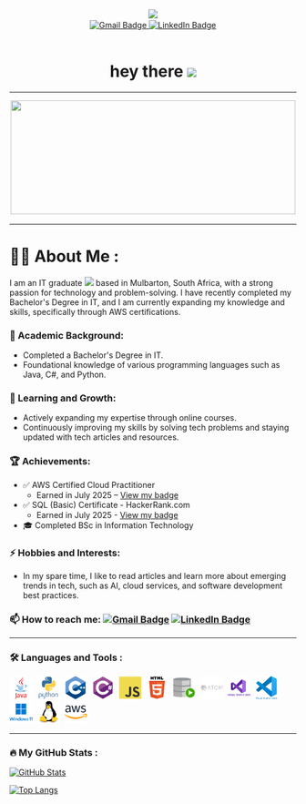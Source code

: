 <div id="header" align="center">
  <img src="https://media1.giphy.com/media/v1.Y2lkPTc5MGI3NjExYjI5dnQ5eGhiZGlodWNhYXpvY282NWNub2tla2IwMDJtcWNwZzA3ZiZlcD12MV9pbnRlcm5hbF9naWZfYnlfaWQmY3Q9cw/IeRdg7gLkfK1ly2mFU/giphy.gif" width="100"/>
</div>

<div align="center">
  <a href="mailto:sibiyalethukuthula04@gmail.com">
    <img src="https://img.shields.io/badge/-sibiyalethukuthula04@gmail.com-white?style=flat&logo=Gmail&logoColor=red" alt="Gmail Badge"/>
  </a>
  <a href="https://www.linkedin.com/in/lethukuthula-sibiya">
    <img src="https://img.shields.io/badge/LinkedIn-blue?style=for-the-badge&logo=linkedin&logoColor=white" alt="LinkedIn Badge"/>
  </a>
</div>

<div align="center">
  <img src="https://komarev.com/ghpvc/?username=Smindlo04&style=flat-square&color=blue" alt=""/>
</div>

<h1 align="center">
  hey there
  <img src="https://media.giphy.com/media/hvRJCLFzcasrR4ia7z/giphy.gif" width="30px"/>
</h1>

---

<div align="center">
  <img src="https://media.giphy.com/media/dWesBcTLavkZuG35MI/giphy.gif" width="500" height="200"/>
</div>

---
# :man_technologist: About Me :
I am an IT graduate <img src="https://media.giphy.com/media/WUlplcMpOCEmTGBtBW/giphy.gif" width="30"> based in Mulbarton, South Africa, with a strong passion for technology and problem-solving. I have recently completed my Bachelor's Degree in IT, and I am currently expanding my knowledge and skills, specifically through AWS certifications.

### :telescope: Academic Background:
   - Completed a Bachelor's Degree in IT.
   - Foundational knowledge of various programming languages such as Java, C#, and Python.
  
### :seedling: Learning and Growth:
   - Actively expanding my expertise through online courses.
   - Continuously improving my skills by solving tech problems and staying updated with tech articles and resources.

### 🏆 Achievements:
   - ✅ AWS Certified Cloud Practitioner  
      - Earned in July 2025 – [View my badge](https://www.credly.com/badges/7cb067fb-1925-490a-8c2a-2fa24b08c4b8/public_url)
   - ✅ SQL (Basic) Certificate - HackerRank.com
     - Earned in July 2025 - [View my badge](https://www.hackerrank.com/certificates/b2142b43c52e)
   - 🎓 Completed BSc in Information Technology

###  :zap: Hobbies and Interests:
   - In my spare time, I like to read articles and learn more about emerging trends in tech, such as AI, cloud services, and software development best practices.
    
### :mailbox: How to reach me:  [![Gmail Badge](https://img.shields.io/badge/-sibiyalethukuthula04@gmail.com-white?style=flat&logo=Gmail&logoColor=red)](mailto:sibiyalethukuthula04@gmail.com)  [![LinkedIn Badge](https://img.shields.io/badge/-LinkedIn-blue?style=flat&logo=Linkedin&logoColor=white)](https://www.linkedin.com/in/lethukuthula-sibiya)

---

### :hammer_and_wrench: Languages and Tools :
<div>
  <img src="https://github.com/devicons/devicon/blob/master/icons/java/java-original-wordmark.svg" title="Java" alt="Java" width="40" height="40"/>&nbsp;
  <img src="https://github.com/devicons/devicon/blob/master/icons/python/python-original-wordmark.svg" title="Python" alt="Python" width="40" height="40"/>&nbsp;
  <img src="https://github.com/devicons/devicon/blob/master/icons/cplusplus/cplusplus-original.svg" title="C++" alt="C++" width="40" height="40"/>&nbsp;
  <img src="https://github.com/devicons/devicon/blob/master/icons/csharp/csharp-original.svg" title="C#" alt="C#" width="40" height="40"/>&nbsp;
  <img src="https://github.com/devicons/devicon/blob/master/icons/javascript/javascript-original.svg" title="JavaScript" alt="JavaScript" width="40" height="40"/>&nbsp;
  <img src="https://github.com/devicons/devicon/blob/master/icons/html5/html5-original-wordmark.svg" title="HTML" alt="HTML" width="40" height="40"/>&nbsp;
  <img src="https://github.com/devicons/devicon/blob/master/icons/sqldeveloper/sqldeveloper-original.svg" title="SQLDeveloper" alt="SQLDeveloper" width="40" height="40"/>&nbsp;
  <img src="https://github.com/devicons/devicon/blob/master/icons/atom/atom-original-wordmark.svg" title="Atom" alt="Atom" width="40" height="40"/>&nbsp;
  <img src="https://github.com/devicons/devicon/blob/master/icons/visualstudio/visualstudio-original-wordmark.svg" title="Visual Studio" alt="Visual Studio" width="40" height="40"/>&nbsp;
  <img src="https://github.com/devicons/devicon/blob/master/icons/vscode/vscode-original-wordmark.svg" title="Visual Studio Code" alt="Visual Studio Code" width="40" height="40"/>&nbsp;
  <img src="https://github.com/devicons/devicon/blob/master/icons/windows11/windows11-original-wordmark.svg" title="Windows" alt="Windows" width="40" height="40"/>&nbsp;
  <img src="https://github.com/devicons/devicon/blob/master/icons/linux/linux-original.svg" title="Linux" alt="Linux" width="40" height="40"/>&nbsp;
  <img src="https://github.com/devicons/devicon/blob/master/icons/amazonwebservices/amazonwebservices-original-wordmark.svg" title="AWS Cloud" alt="AWS Cloud" width="40" height="40"/>&nbsp;
</div>

---

### :fire: My GitHub Stats :
<a href="https://github.com/Lethukuthula-Sibiya">
  <img src="https://github-readme-stats.vercel.app/api?username=Lethukuthula-Sibiya&show_icons=true&theme=dark" alt="GitHub Stats" />
</a>

[![Top Langs](https://github-readme-stats.vercel.app/api/top-langs/?username=Lethukuthula-Sibiya&layout=compact&theme=vision-friendly-dark)](https://github.com/anuraghazra/github-readme-stats)






